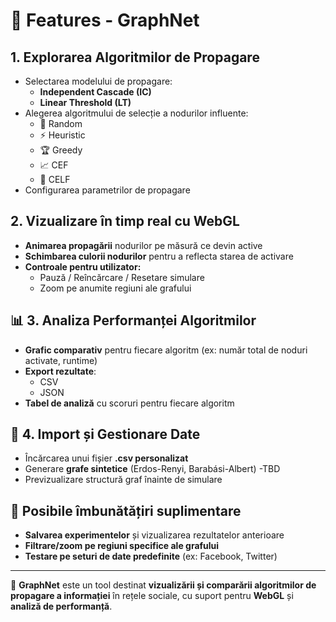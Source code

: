 # 📌 Features - **GraphNet**  

## 1. Explorarea Algoritmilor de Propagare  
- Selectarea modelului de propagare:  
  - **Independent Cascade (IC)**  
  - **Linear Threshold (LT)**  
- Alegerea algoritmului de selecție a nodurilor influente:  
  - 🎲 Random  
  - ⚡ Heuristic  
  - 🏆 Greedy 
  - 📈 CEF  
  - 🚀 CELF  
- Configurarea parametrilor de propagare 

## 2. Vizualizare în timp real cu WebGL  
- **Animarea propagării** nodurilor pe măsură ce devin active  
- **Schimbarea culorii nodurilor** pentru a reflecta starea de activare  
- **Controale pentru utilizator:**  
  - Pauză / Reîncărcare / Resetare simulare  
  - Zoom pe anumite regiuni ale grafului

## 📊 3. Analiza Performanței Algoritmilor  
- **Grafic comparativ** pentru fiecare algoritm (ex: număr total de noduri activate, runtime)  
- **Export rezultate**:  
  - CSV  
  - JSON  
- **Tabel de analiză** cu scoruri pentru fiecare algoritm  

## 📂 4. Import și Gestionare Date  
- Încărcarea unui fișier **.csv personalizat**  
- Generare **grafe sintetice** (Erdos-Renyi, Barabási-Albert) -TBD  
- Previzualizare structură graf înainte de simulare  

## 🚀 Posibile îmbunătățiri suplimentare  
- **Salvarea experimentelor** și vizualizarea rezultatelor anterioare  
-  **Filtrare/zoom pe regiuni specifice ale grafului**  
-  **Testare pe seturi de date predefinite** (ex: Facebook, Twitter)  

---

📌 **GraphNet** este un tool destinat **vizualizării și comparării algoritmilor de propagare a informației** în rețele sociale, cu suport pentru **WebGL** și **analiză de performanță**.
